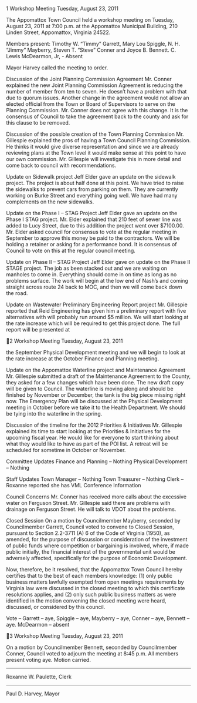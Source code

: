 1 Workshop Meeting
    Tuesday, August 23, 2011

The Appomattox Town Council held a workshop meeting on Tuesday, August 23, 2011
at 7:00 p.m. at the Appomattox Municipal Building, 210 Linden Street, Appomattox,
Virginia 24522.

Members present:  Timothy W. “Timmy” Garrett, Mary Lou Spiggle, N. H. “Jimmy”
Mayberry, Steven T. “Steve” Conner and Joyce B. Bennett. C. Lewis McDearmon, Jr, -
Absent

Mayor Harvey called the meeting to order.

Discussion of the Joint Planning Commission Agreement
Mr. Conner explained the new Joint Planning Commission Agreement is reducing the
number of member from ten to seven.  He doesn’t have a problem with that due to quorum
issues.  Another change in the agreement would not allow an elected official from the Town
or Board of Supervisors to serve on the Planning Commission.  Mr. Conner does not agree
with this change.  It is the consensus of Council to take the agreement back to the county and
ask for this clause to be removed.

Discussion of the possible creation of the Town Planning Commission
Mr. Gillespie explained the pros of having a Town Council Planning Commission.  He thinks
it would give diverse representation and since we are already reviewing plans at the Town
level it would make sense at this point to have our own commission.  Mr. Gillespie will
investigate this in more detail and come back to council with recommendations.

Update on Sidewalk project
Jeff Elder gave an update on the sidewalk project.  The project is about half done at this
point.  We have tried to raise the sidewalks to prevent cars from parking on them.  They are
currently working on Burke Street and everything going well.  We have had many
complements on the new sidewalks.

Update on the Phase I – STAG Project
Jeff Elder gave an update on the Phase I STAG project.  Mr. Elder explained that 210 feet of
sewer line was added to Lucy Street, due to this addition the project went over $7100.00.
Mr. Elder asked council for consensus to vote at the regular meeting in September to approve
this money be paid to the contractors.  We will be holding a retainer or asking for a
performance bond.  It is consensus of Council to vote on this at the regular council meeting.

Update on Phase II – STAG Project
Jeff Elder gave on update on the Phase II STAGE project.  The job as been stacked out and
we are waiting on manholes to come in.  Everything should come in on time as long as no
problems surface.  The work will begin at the low end of Nash’s and coming straight across
route 24 back to MOC, and then we will come back down the road.

Update on Wastewater Preliminary Engineering Report project
Mr. Gillespie reported that Reid Engineering has given him a preliminary report with five
alternatives with will probably run around $5 million.  We will start looking at the rate
increase which will be required to get this project done.  The full report will be presented at

2 Workshop Meeting
    Tuesday, August 23, 2011

the September Physical Development meeting and we will begin to look at the rate increase
at the October Finance and Planning meeting.

Update on the Appomattox Waterline project and Maintenance Agreement
Mr. Gillespie submitted a draft of the Maintenance Agreement to the County, they asked for
a few changes which have been done.  The new draft copy will be given to Council.  The
waterline is moving along and should be finished by November or December, the tank is the
big piece missing right now.  The Emergency Plan will be discussed at the Physical
Development meeting in October before we take it to the Health Department.  We should be
tying into the waterline in the spring.

Discussion of the timeline for the 2012 Priorities & Initiatives
Mr. Gillespie explained its time to start looking at the Priorities & Initiatives for the
upcoming fiscal year.  He would like for everyone to start thinking about what they would
like to have as part of the POI list.  A retreat will be scheduled for sometime in October or
November.

Committee Updates
Finance and Planning – Nothing
Physical Development – Nothing

Staff Updates
Town Manager – Nothing
Town Treasurer – Nothing
Clerk – Roxanne reported she has VML Conference Information

Council Concerns
Mr. Conner has received more calls about the excessive water on Ferguson Street.  Mr.
Gillespie said there are problems with drainage on Ferguson Street.  He will talk to VDOT
about the problems.

Closed Session
On a motion by Councilmember Mayberry, seconded by Councilmember Garrett, Council
voted to convene to Closed Session, pursuant to Section 2.2-3711 (A) 6 of the Code of
Virginia (1950), as amended, for the purpose of discussion or consideration of the investment
of public funds where competition or bargaining is involved, where, if made public initially,
the financial interest of the governmental unit would be adversely affected, specifically for
the purpose of Economic Development.

Now, therefore, be it resolved, that the Appomattox Town Council hereby certifies that to the
best of each members knowledge: (1) only public business matters lawfully exempted from
open meetings requirements by Virginia law were discussed in the closed meeting to which
this certificate resolutions applies, and (2) only such public business matters as were
identified in the motion convening the closed meeting were heard, discussed, or considered
by this council.

Vote – Garrett – aye, Spiggle – aye, Mayberry – aye, Conner – aye, Bennett – aye.
McDearmon – absent

3 Workshop Meeting
    Tuesday, August 23, 2011

On a motion by Councilmember Bennett, seconded by Councilmember Conner, Council
voted to adjourn the meeting at 8:45 p.m.  All members present voting aye.  Motion carried.

______________________________
Roxanne W. Paulette, Clerk

____________________________
Paul D. Harvey, Mayor


